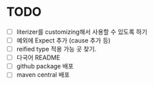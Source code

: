 # TODO

- [ ] literizer를 customizing해서 사용할 수 있도록 하기
- [ ] 예외에 Expect 추가 (cause 추가 등)
- [ ] reified type 적용 가능 곳 찾기.
- [ ] 다국어 README
- [ ] github package 배포
- [ ] maven central 배포